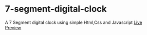 # 7-segment-digital-clock

A 7 Segment digital clock using simple Html,Css and Javascript
[Live Preview](https://nagarjun-avala.github.io/7-segment-digital-clock/)
